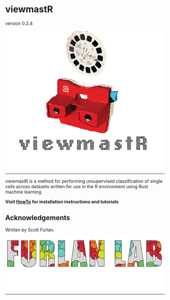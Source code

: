# viewmastR

version 0.2.4

<p align="center"><img src="man/figures/viewmaster.png" alt="" width="500"></a></p>
<hr>

viewmastR is a method for performing unsupervised classification of single cells across datasets written for use in the R environment using Rust machine learning

**Visit [HowTo](https://furlan-lab.github.io/viewmastR/) for installation instructions and tutorials**

## Acknowledgements

Written by Scott Furlan.

<p align="center"><img src="man/figures/furlan_lab_logo.png" alt="" width="500"></a></p>
<hr>

